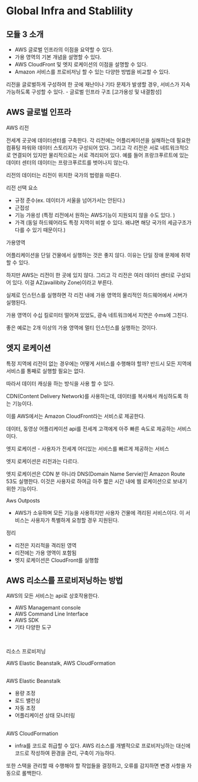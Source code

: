 # Global Infra and Stablility

## 모듈 3 소개

- AWS 글로벌 인프라의 이점을 요약할 수 있다. 
- 가용 영역의 기본 개념을 설명할 수 있다. 
- AWS CloudFront 및 엣지 로케이션의 이점을 설명할 수 있다. 
- Amazon 서비스를 프로비저닝 할 수 있는 다양한 방법을 비교할 수 있다.

리전을 글로벌하게 구성하여 한 곳에 재난이나 기타 문제가 발생할 경우, 서비스가 지속 가능하도록 구성할 수 있다. - 글로벌 인프라 구조 [고가용성 및 내결함성]

## AWS 글로벌 인프라

AWS 리전

전세계 곳곳에 데이터센터를 구축한다. 각 리전에는 어플리케이션을 실해하는데 필요한 컴퓨팅 파워와 데이터 스토리지가 구성되어 있다. 그리고 각 리전은 서로 네트워크적으로 연결되어 있지만 물리적으로는 서로 격리되어 있다. 예를 들어 프랑크푸르트에 있는 데이터 센터의 데이터는 프랑크푸르트를 벗어나지 않는다. 

리전의 데이터는 리전이 위치한 국가의 법령을 따른다. 

리전 선택 요소

- 규정 준수(ex. 데이터가 서울을 넘어가서는 안된다.)
- 근접성 
- 기능 가용성 (특정 리전에서 원하는 AWS기능이 지원되지 않을 수도 있다. )
- 가격 (동일 하드웨어라도 특정 지역이 비쌀 수 있다. 왜냐면 해당 국가의 세금구조가 다를 수 있기 때문이다.)

가용영역

어플리케이션을 단일 건물에서 실행하는 것은 좋지 않다.
이유는 단일 장애 문제에 취약할 수 있다. 

하지만 AWS는 리전이 한 곳에 있지 않다. 
그리고 각 리전은 여러 데이터 센터로 구성되어 있다. 
이걸 AZ(availibity Zone)이라고 부른다. 

실제로 인스턴스를 실행하면 각 리전 내에 가용 영역의 물리적인 하드웨어에서 서버가 실행된다.

가용 영역이 수십 킬로미터 떨어져 있었도, 광속 네트워크에서 지연은 수ms에 그친다. 

좋은 예로는 2개 이상의 가용 영역에 멀티 인스턴스를 실행하는 것이다.


## 엣지 로케이션

특정 지역에 리전이 없는 경우에는 어떻게 서비스를 수행해야 할까?
반드시 모든 지역에 서비스를 통째로 실행할 필요는 없다. 

따라서 데이터 캐싱을 하는 방식을 사용 할 수 있다. 

CDN(Content Delivery Network)를 사용하는데, 데이터를 복사해서 캐싱하도록 하는 기능이다.

이를 AWS에서는 Amazon CloudFront라는 서비스로 제공한다.

데이터, 동영상 어플리케이션 api를 전세계 고객에게 아주 빠른 속도로 제공하는 서비스이다. 

엣지 로케이션 - 사용자가 전세계 어디있는 서비스를 빠르게 제공하는 서비스

엣지 로케이션은 리전과는 다르다. 

엣지 로케이션은 CDN 분 아니라 DNS(Domain Name Servie)인 Amazon Route 53도 실행한다. 이것은 사용자로 하여금 아주 짧은 시간 내에 웹 로케이션으로 보내기 위한 기능이다.

Aws Outposts 
- AWS가 소유하며 모든 기능을 사용하지만 사용자 건물에 격리된 서비스이다. 이 서비스는 사용자가 특별하게 요청할 경우 지원된다. 

정리

- 리전은 지리적을 격리된 영역
- 리전에는 가용 영역이 포함됨
- 엣지 로케이션은 CloudFront를 실행함


## AWS 리소스를 프로비저닝하는 방법

AWS의 모든 서비스는 api로 상호작용한다. 

- AWS Managemant console
- AWS Command Line Interface
- AWS SDK
- 기타 다양한 도구

</br>

리소스 프로비저닝

AWS Elastic Beanstalk, AWS CloudFormation

</br>
AWS Elastic Beanstalk

* 용량 조정
* 로드 밸런싱
* 자동 조정
* 어플리케이션 상태 모니터링

</br>
AWS CloudFormation

- infra를 코드로 취급할 수 있다. AWS 리소스를 개별적으로 프로비저닝하는 대신에 코드로 작성하여 환경을 관리, 구축이 가능하다. 

또한 스택을 관리할 때 수행해야 할 작업들을 결정하고, 오류를 감지하면 변경 사항을 자동으로 롤백한다. 


